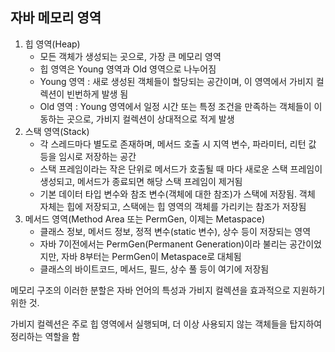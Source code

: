 ## 자바 메모리 영역

1. 힙 영역(Heap)
   - 모든 객체가 생성되는 곳으로, 가장 큰 메모리 영역
   - 힙 영역은 Young 영역과 Old 영역으로 나누어짐
   - Young 영역 : 새로 생성된 객체들이 할당되는 공간이며, 이 영역에서 가비지 컬렉션이 빈번하게 발생 됨
   - Old 영역 : Young 영역에서 일정 시간 또는 특정 조건을 만족하는 객체들이 이동하는 곳으로, 가비지 컬렉션이 상대적으로 적게 발생
2. 스택 영역(Stack)
   - 각 스레드마다 별도로 존재하며, 메서드 호출 시 지역 변수, 파라미터, 리턴 값 등을 임시로 저장하는 공간
   - 스택 프레임이라는 작은 단위로 메서드가 호출될 때 마다 새로운 스택 프레임이 생성되고, 메서드가 종료되면 해당 스택 프레임이 제거됨
   - 기본 데이터 타입 변수와 참조 변수(객체에 대한 참조)가 스택에 저장됨. 객체 자체는 힙에 저장되고, 스택에는 힙 영역의 객체를 가리키는 참조가 저장됨
3. 메서드 영역(Method Area 또는 PermGen, 이제는 Metaspace)
    - 클래스 정보, 메서드 정보, 정적 변수(static 변수), 상수 등이 저장되는 영역
    - 자바 7이전에서는 PermGen(Permanent Generation)이라 불리는 공간이었지만, 자바 8부터는 PermGen이 Metaspace로 대체됨
    - 클래스의 바이트코드, 메서드, 필드, 상수 풀 등이 여기에 저장됨

메모리 구조의 이러한 분할은 자바 언어의 특성과 가비지 컬렉션을 효과적으로 지원하기 위한 것.

가비지 컬렉션은 주로 힙 영역에서 실행되며, 더 이상 사용되지 않는 객체들을 탑지하여 정리하는 역할을 함
